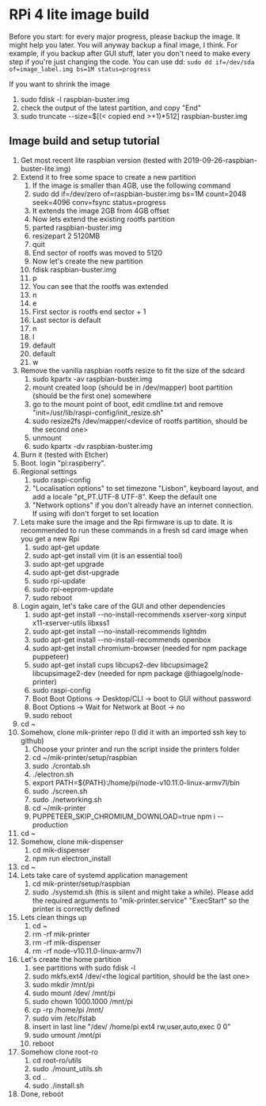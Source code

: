 # RPi 4 lite image build
Before you start: for every major progress, please backup the image. It might help you later. You will anyway backup a final image, I think. For example, if you backup after GUI stuff, later you don't need to make every step if you're just changing the code. You can use dd: `sudo dd if=/dev/sda of=image_label.img bs=1M status=progress`


If you want to shrink the image
1. sudo fdisk -l raspbian-buster.img
1. check the output of the latest partition, and copy "End"
1. sudo truncate --size=$[(< copied end >+1)*512] raspbian-buster.img

## Image build and setup tutorial

1. Get most recent lite raspbian version (tested with 2019-09-26-raspbian-buster-lite.img)
1. Extend it to free some space to create a new partition
    1. If the image is smaller than 4GB, use the following command
    1. sudo dd if=/dev/zero of=raspbian-buster.img bs=1M count=2048 seek=4096 conv=fsync status=progress
    1. It extends the image 2GB from 4GB offset
    1. Now lets extend the existing rootfs partition
    1. parted raspbian-buster.img
    1. resizepart 2 5120MB
    1. quit
    1. End sector of rootfs was moved to 5120
    1. Now let's create the new partition
    1. fdisk raspbian-buster.img
    1. p
    1. You can see that the rootfs was extended
    1. n
    1. e
    1. First sector is rootfs end sector + 1
    1. Last sector is default
    1. n
    1. l
    1. default
    1. default
    1. w
1. Remove the vanilla raspbian rootfs resize to fit the size of the sdcard
    1. sudo kpartx -av raspbian-buster.img
    1. mount created loop (should be in /dev/mapper) boot partition (should be the first one) somewhere
    1. go to the mount point of boot, edit cmdline.txt and remove "init=/usr/lib/raspi-config/init_resize.sh"
    1. sudo resize2fs /dev/mapper/<device of rootfs partition, should be the second one>
    1. unmount
    1. sudo kpartx -dv raspbian-buster.img
1. Burn it (tested with Etcher)
1. Boot. login "pi:raspberry".
1. Regional settings
    1. sudo raspi-config
    1. "Localisation options" to set timezone "Lisbon", keyboard layout, and add a locale "pt_PT.UTF-8 UTF-8". Keep the default one  
    1. "Network options" if you don't already have an internet connection. If using wifi don't forget to set location
1. Lets make sure the image and the Rpi firmware is up to date. It is recommended to run these commands in a fresh sd card image when you get a new Rpi
    1. sudo apt-get update
    1. sudo apt-get install vim (it is an essential tool)
    1. sudo apt-get upgrade
    1. sudo apt-get dist-upgrade
    1. sudo rpi-update
    1. sudo rpi-eeprom-update
    1. sudo reboot
1. Login again, let's take care of the GUI and other dependencies
    1. sudo apt-get install --no-install-recommends xserver-xorg xinput x11-xserver-utils libxss1
    1. sudo apt-get install --no-install-recommends lightdm
    1. sudo apt-get install --no-install-recommends openbox
    1. sudo apt-get install chromium-browser (needed for npm package puppeteer)
    1. sudo apt-get install cups libcups2-dev libcupsimage2 libcupsimage2-dev (needed for npm package @thiagoelg/node-printer)
    1. sudo raspi-config
    1. Boot Boot Options -> Desktop/CLI -> boot to GUI without password
    1. Boot Options -> Wait for Network at Boot -> no
    1. sudo reboot
1. cd ~
1. Somehow, clone mik-printer repo (I did it with an imported ssh key to github)
    1. Choose your printer and run the script inside the printers folder
    1. cd ~/mik-printer/setup/raspbian
    1. sudo ./crontab.sh
    1. ./electron.sh
    1. export PATH=${PATH}:/home/pi/node-v10.11.0-linux-armv7l/bin
    1. sudo ./screen.sh
    1. sudo ./networking.sh
    1. cd ~/mik-printer
    1. PUPPETEER_SKIP_CHROMIUM_DOWNLOAD=true npm i --production
1. cd ~
1. Somehow, clone mik-dispenser
    1. cd mik-dispenser
    1. npm run electron_install
1. cd ~
1. Lets take care of systemd application management
    1. cd mik-printer/setup/raspbian
    1. sudo ./systemd.sh (this is silent and might take a while). Please add the required arguments to "mik-printer.service" "ExecStart" so the printer is correctly defined
1. Lets clean things up
    1. cd ~
    1. rm -rf mik-printer
    1. rm -rf mik-dispenser
    1. rm -rf node-v10.11.0-linux-armv7l
1. Let's create the home partition
    1. see partitions with sudo fdisk -l
    1. sudo mkfs.ext4 /dev/<the logical partition, should be the last one>
    1. sudo mkdir /mnt/pi
    1. sudo mount /dev/<the logical partition> /mnt/pi
    1. sudo chown 1000.1000 /mnt/pi
    1. cp -rp /home/pi /mnt/
    1. sudo vim /etc/fstab
    1. insert in last line "/dev/<the logical partition> /home/pi ext4    rw,user,auto,exec 0       0"
    1. sudo umount /mnt/pi
    1. reboot
1. Somehow clone root-ro
    1. cd root-ro/utils
    1. sudo ./mount_utils.sh
    1. cd ..
    1. sudo ./install.sh
1. Done, reboot
